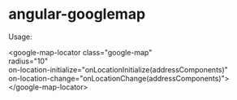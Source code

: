 # angular-googlemap


Usage:<br/>

&lt;google-map-locator class="google-map"<br/>
  radius="10"<br/>
  on-location-initialize="onLocationInitialize(addressComponents)"<br/>
  on-location-change="onLocationChange(addressComponents)"&gt;<br/>
&lt;/google-map-locator&gt;<br/>
